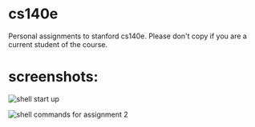 # cs140e
Personal assignments to stanford cs140e. Please don't copy if you are a current student of the course.

# screenshots:

![shell start up](/pics/cs140e_shell_splash.jpg?raw=true "shell start up")


![shell commands for assignment 2](/pics/cs140e_shell_0.jpg?raw=true "more shell stuff")


